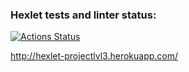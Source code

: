 ### Hexlet tests and linter status:
[![Actions Status](https://github.com/NeoSolution1998/php-project-lvl3/workflows/hexlet-check/badge.svg)](https://github.com/NeoSolution1998/php-project-lvl3/actions)


http://hexlet-projectlvl3.herokuapp.com/